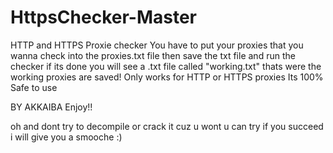 # HttpsChecker-Master
HTTP and HTTPS Proxie checker
You have to put your proxies that you wanna check
into the proxies.txt file then save the txt file and run 
the checker if its done you will see a .txt file 
called "working.txt" thats were the working proxies
are saved!
Only works for HTTP or HTTPS proxies
Its 100% Safe to use

BY AKKAIBA 
Enjoy!!











oh and dont try to decompile or crack it cuz u wont u can try
if you succeed i will give you a smooche :)
